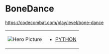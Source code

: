 # BoneDance 

https://codecombat.com/play/level/bone-dance
<table>
<tr>
<td>

![Hero Picture](hero.png?raw=true "Hero Picture")

</td>
<td>
<ul>
<li>

[PYTHON](BoneDance.py)

</li>
</td>
</tr>
<table>